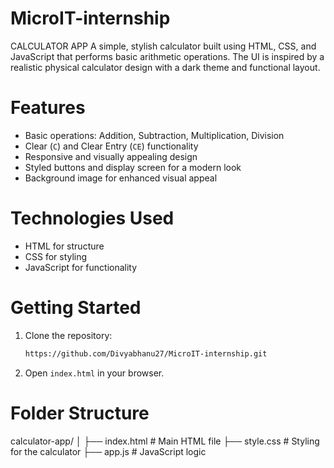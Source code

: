 # MicroIT-internship
CALCULATOR APP
A simple, stylish calculator built using HTML, CSS, and JavaScript that performs basic arithmetic operations. The UI is inspired by a realistic physical calculator design with a dark theme and functional layout.

# Features

* Basic operations: Addition, Subtraction, Multiplication, Division
* Clear (`C`) and Clear Entry (`CE`) functionality
* Responsive and visually appealing design
* Styled buttons and display screen for a modern look
* Background image for enhanced visual appeal

# Technologies Used

* HTML for structure
* CSS for styling 
* JavaScript for functionality

# Getting Started

1. Clone the repository:

   ```bash
   https://github.com/Divyabhanu27/MicroIT-internship.git
   ```
2. Open `index.html` in your browser.

# Folder Structure
calculator-app/
│
├── index.html       # Main HTML file
├── style.css        # Styling for the calculator
├── app.js           # JavaScript logic

